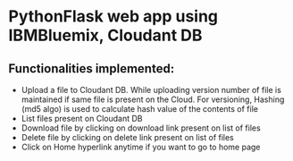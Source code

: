 # PythonFlask web app using IBMBluemix, Cloudant DB

## Functionalities implemented: 
  * Upload a file to Cloudant DB. While uploading version number of file is maintained if same file is present on the Cloud. For versioning, Hashing (md5 algo) is used to calculate hash value of the contents of file
  * List files present on Cloudant DB
  * Download file by clicking on download link present on list of files
  * Delete file by clicking on delete link present on list of files
  * Click on Home hyperlink anytime if you want to go to home page
